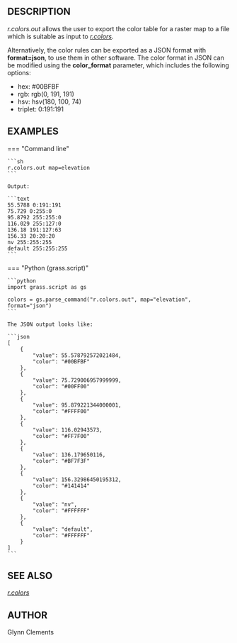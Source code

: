 ## DESCRIPTION

*r.colors.out* allows the user to export the color table for a raster
map to a file which is suitable as input to *[r.colors](r.colors.md)*.

Alternatively, the color rules can be exported as a JSON format
with **format=json**, to use them in other software.
The color format in JSON can be modified using the **color_format** parameter,
which includes the following options:

- hex: #00BFBF
- rgb: rgb(0, 191, 191)
- hsv: hsv(180, 100, 74)
- triplet: 0:191:191

## EXAMPLES

=== "Command line"

    ```sh
    r.colors.out map=elevation
    ```

    Output:

    ```text
    55.5788 0:191:191
    75.729 0:255:0
    95.8792 255:255:0
    116.029 255:127:0
    136.18 191:127:63
    156.33 20:20:20
    nv 255:255:255
    default 255:255:255
    ```

 === "Python (grass.script)"

    ```python
    import grass.script as gs

    colors = gs.parse_command("r.colors.out", map="elevation", format="json")
    ```

    The JSON output looks like:

    ```json
    [
        {
            "value": 55.578792572021484,
            "color": "#00BFBF"
        },
        {
            "value": 75.729006957999999,
            "color": "#00FF00"
        },
        {
            "value": 95.879221344000001,
            "color": "#FFFF00"
        },
        {
            "value": 116.02943573,
            "color": "#FF7F00"
        },
        {
            "value": 136.179650116,
            "color": "#BF7F3F"
        },
        {
            "value": 156.32986450195312,
            "color": "#141414"
        },
        {
            "value": "nv",
            "color": "#FFFFFF"
        },
        {
            "value": "default",
            "color": "#FFFFFF"
        }
    ]
    ```

## SEE ALSO

*[r.colors](r.colors.md)*

## AUTHOR

Glynn Clements

